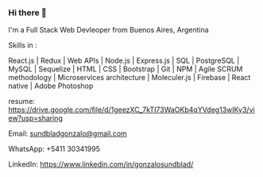 ### Hi there 👋
 
I'm a Full Stack Web Devleoper from Buenos Aires, Argentina 
 
Skills in :

React.js
| Redux 
| Web APIs
| Node.js 
| Express.js
| SQL
| PostgreSQL
| MySQL
| Sequelize
| HTML
| CSS
| Bootstrap
| Git
| NPM
| Agile SCRUM methodology
| Microservices architecture
| Moleculer.js
| Firebase
| React native
| Adobe Photoshop

resume: https://drive.google.com/file/d/1geezXC_7kTI73WaOKb4qYVdeg13wIKy3/view?usp=sharing
 
Email: sundbladgonzalo@gmail.com

WhatsApp: +5411 30341995 

LinkedIn: https://www.linkedin.com/in/gonzalosundblad/
